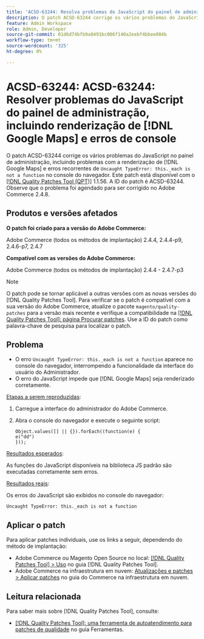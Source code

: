 ```yaml
---
title: 'ACSD-63244: Resolva problemas do JavaScript do painel de administração, incluindo  [!DNL Google Maps] renderização e erros do console'
description: O patch ACSD-63244 corrige os vários problemas do JavaScript no painel de administração, incluindo problemas com a renderização  [!DNL Google Maps]  e o erro de tipo não detectado recorrente._each não é um erro de função` no console do navegador.
feature: Admin Workspace
role: Admin, Developer
source-git-commit: 01d6d74bfb9a9491bc006f140a2eebf4bbee004b
workflow-type: tm+mt
source-wordcount: '325'
ht-degree: 0%

---
```


# ACSD-63244: ACSD-63244: Resolver problemas do JavaScript do painel de administração, incluindo renderização de [!DNL Google Maps] e erros de console

O patch ACSD-63244 corrige os vários problemas do JavaScript no painel de administração, incluindo problemas com a renderização de [!DNL Google Maps] e erros recorrentes de `Uncaught TypeError: this._each is not a function` no console do navegador. Este patch está disponível com o [[!DNL Quality Patches Tool (QPT)]](/help/tools/quality-patches-tool/quality-patches-tool-to-self-serve-quality-patches.md) 1.1.56. A ID do patch é ACSD-63244. Observe que o problema foi agendado para ser corrigido no Adobe Commerce 2.4.8.

## Produtos e versões afetados

**O patch foi criado para a versão do Adobe Commerce:**

Adobe Commerce (todos os métodos de implantação) 2.4.4, 2.4.4-p9, 2.4.6-p7, 2.4.7

**Compatível com as versões do Adobe Commerce:**

Adobe Commerce (todos os métodos de implantação) 2.4.4 - 2.4.7-p3

>[!NOTE]
>
>O patch pode se tornar aplicável a outras versões com as novas versões do [!DNL Quality Patches Tool]. Para verificar se o patch é compatível com a sua versão do Adobe Commerce, atualize o pacote `magento/quality-patches` para a versão mais recente e verifique a compatibilidade na [[!DNL Quality Patches Tool]: página Procurar patches](https://experienceleague.adobe.com/tools/commerce-quality-patches/index.html). Use a ID do patch como palavra-chave de pesquisa para localizar o patch.

## Problema

* O erro `Uncaught TypeError: this._each is not a function` aparece no console do navegador, interrompendo a funcionalidade da interface do usuário do Administrador.
* O erro do JavaScript impede que [!DNL Google Maps] seja renderizado corretamente.

<u>Etapas a serem reproduzidas</u>:

1. Carregue a interface do administrador do Adobe Commerce.
1. Abra o console do navegador e execute o seguinte script:

   ```
   Object.values([] || {}).forEach((function(e) {  
   e("dd")  
   }));  
   ```

<u>Resultados esperados</u>:

As funções do JavaScript disponíveis na biblioteca JS padrão são executadas corretamente sem erros.

<u>Resultados reais</u>:

Os erros do JavaScript são exibidos no console do navegador:

```
Uncaught TypeError: this._each is not a function
```

## Aplicar o patch

Para aplicar patches individuais, use os links a seguir, dependendo do método de implantação:

* Adobe Commerce ou Magento Open Source no local: [[!DNL Quality Patches Tool] > Uso](/help/tools/quality-patches-tool/usage.md) no guia [!DNL Quality Patches Tool].
* Adobe Commerce na infraestrutura em nuvem: [Atualizações e patches > Aplicar patches](https://experienceleague.adobe.com/docs/commerce-cloud-service/user-guide/develop/upgrade/apply-patches.html) no guia do Commerce na infraestrutura em nuvem.

## Leitura relacionada

Para saber mais sobre [!DNL Quality Patches Tool], consulte:

* [[!DNL Quality Patches Tool]: uma ferramenta de autoatendimento para patches de qualidade](/help/tools/quality-patches-tool/quality-patches-tool-to-self-serve-quality-patches.md) no guia Ferramentas.

